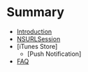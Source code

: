 # Summary

* [Introduction](README.md)
* [NSURLSession](network/nsurlsession.md)
* [iTunes Store]
    * [Push Notification] 
* [FAQ](faq/faq.md)

